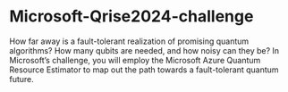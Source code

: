 # Microsoft-Qrise2024-challenge
How far away is a fault-tolerant realization of promising quantum algorithms? How many qubits are needed, and how noisy can they be? In Microsoft’s challenge, you will employ the Microsoft Azure Quantum Resource Estimator to map out the path towards a fault-tolerant quantum future.
